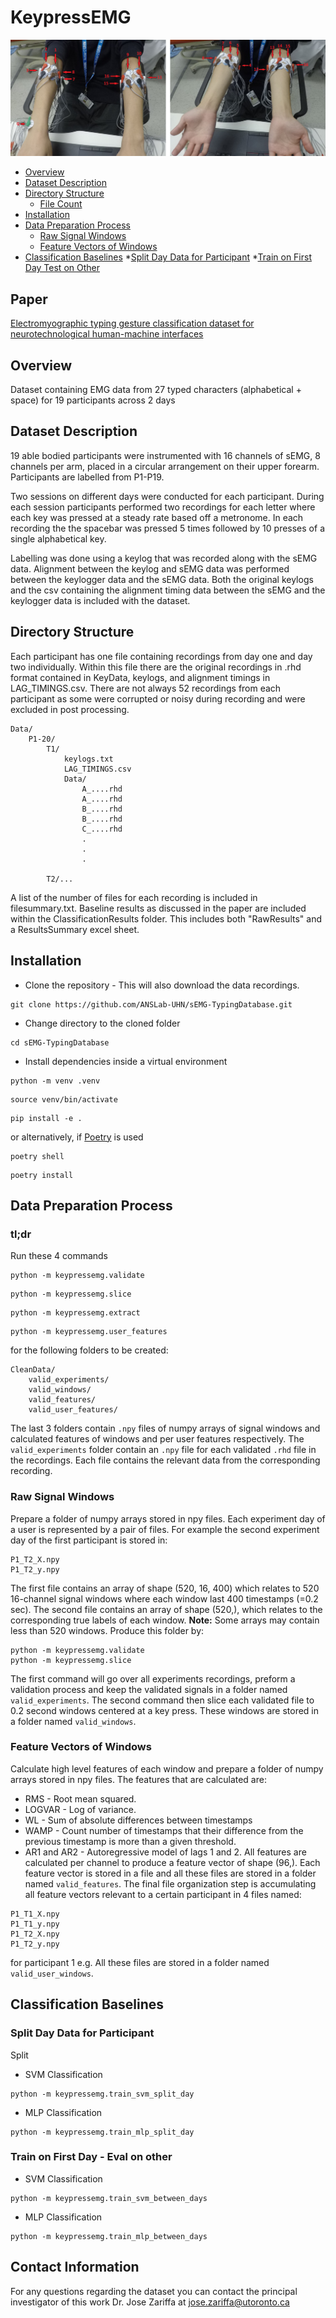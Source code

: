 # KeypressEMG


 ![image](images/electrode_positioning.png) 

- [Overview](#overview)
- [Dataset Description](#dataset-description)
- [Directory Structure](#directory-structure)
   * [File Count](#file-count)
- [Installation](#installation)
- [Data Preparation Process](#data-preparation-process)
   * [Raw Signal Windows](#raw-signal-windows)
   * [Feature Vectors of Windows](#feature-vectors-of-windows)
- [Classification Baselines](#classification-baselines)
   *[Split Day Data for Participant](#split-day-data-for-participant)
   *[Train on First Day Test on Other](#train-on-first-day-test-on-other)

## Paper
[Electromyographic typing gesture classification dataset
for neurotechnological human-machine interfaces](link)

## Overview
Dataset containing EMG data from 27 typed characters (alphabetical + space) for 19 participants across 2 days


## Dataset Description
19 able bodied participants were instrumented with 16 channels of sEMG, 8 channels per arm, placed in a circular arrangement on their upper forearm. Participants are labelled from P1-P19. 

Two sessions on different days were conducted for each participant. During each session participants performed two recordings for each letter where each key was pressed at a steady rate based off a metronome. In each recording the the spacebar was pressed 5 times followed by 10 presses of a single alphabetical key. 

Labelling was done using a keylog that was recorded along with the sEMG data. Alignment between the keylog and sEMG data was performed between the keylogger data and the sEMG data. Both the original keylogs and the csv containing the alignment timing data between the sEMG and the keylogger data is included with the dataset.

## Directory Structure
Each participant has one file containing recordings from day one and day two individually. Within this file there are the original recordings in .rhd format contained in KeyData, keylogs, and alignment timings in LAG_TIMINGS.csv. There are not always 52 recordings from each participant as some were corrupted or noisy during recording and were excluded in post processing. 

```
Data/
	P1-20/
		T1/
			keylogs.txt
			LAG_TIMINGS.csv
			Data/
				A_....rhd
				A_....rhd
				B_....rhd
				B_....rhd
				C_....rhd
				.
				.
				.

		T2/...
```

A list of the number of files for each recording is included in filesummary.txt. Baseline results as discussed in the paper are included within the ClassificationResults folder. This includes both "RawResults" and a ResultsSummary excel sheet.

## Installation

* Clone the repository - This will also download the data recordings. 
```
git clone https://github.com/ANSLab-UHN/sEMG-TypingDatabase.git 
```

* Change directory to the cloned folder
```angular2html
cd sEMG-TypingDatabase
```
* Install dependencies inside a virtual environment
```angular2html
python -m venv .venv
```
```angular2html
source venv/bin/activate
```
```angular2html
pip install -e .
```
or alternatively, if [Poetry](https://python-poetry.org/docs/) is used
```
poetry shell
```
```angular2html
poetry install
```

## Data Preparation Process
### tl;dr
Run these 4 commands
```angular2html
python -m keypressemg.validate
```
```angular2html
python -m keypressemg.slice
```
```angular2html
python -m keypressemg.extract
```
```angular2html
python -m keypressemg.user_features
```
for the following folders to be created:
```angular2html
CleanData/
    valid_experiments/
    valid_windows/
    valid_features/
    valid_user_features/
```
The last 3 folders contain `.npy` files of numpy arrays
of signal windows and calculated features of windows and per user features respectively. 
The `valid_experiments` folder contain an `.npy` file for each validated `.rhd` file in the recordings.
Each file contains the relevant data from the corresponding recording.
### Raw Signal Windows
Prepare a folder of numpy arrays stored in npy files. 
Each experiment day of a user is represented by a pair of files.
For example the second experiment day of the first participant is stored in:
```angular2html
P1_T2_X.npy
P1_T2_y.npy
```
The first file contains an array of shape (520, 16, 400) which relates
to 520 16-channel signal windows where each window last 400 timestamps (=0.2 sec).
The second file contains an array of shape (520,), which relates
to the corresponding true labels of each window.
**Note:** Some arrays may contain less than 520 windows.
Produce this folder by:
```angular2html
python -m keypressemg.validate
python -m keypressemg.slice
```
The first command will go over all experiments recordings, 
preform a validation process and keep the validated signals in a folder named `valid_experiments`.
The second command then slice each validated file to 0.2 second
windows centered at a key press. These windows are stored in a folder named `valid_windows`.
### Feature Vectors of Windows
Calculate high level features of each window and prepare a folder of
numpy arrays stored in npy files.
The features that are calculated are:
* RMS - Root mean squared.
* LOGVAR - Log of variance.
* WL - Sum of absolute differences between timestamps
* WAMP - Count number of timestamps that their difference
from the previous timestamp is more than a given threshold.
* AR1 and AR2 - Autoregressive model of lags 1 and 2.
All features are calculated per channel to produce a feature vector of shape (96,).
Each feature vector is stored in a file and all these files are stored in a folder named `valid_features`.
The final file organization step is accumulating all feature vectors relevant to a certain participant in 4 files
named: 
```
P1_T1_X.npy
P1_T1_y.npy
P1_T2_X.npy
P1_T2_y.npy 
```
for participant 1 e.g.
All these files are stored in a folder named `valid_user_windows`.


## Classification Baselines
### Split Day Data for Participant
Split 
* SVM Classification
```angular2html
python -m keypressemg.train_svm_split_day
```
* MLP Classification
```angular2html
python -m keypressemg.train_mlp_split_day

```
### Train on First Day - Eval on other

* SVM Classification
```angular2html
python -m keypressemg.train_svm_between_days
```
* MLP Classification
```angular2html
python -m keypressemg.train_mlp_between_days
```

## Contact Information
For any questions regarding the dataset you can contact the principal investigator of this work Dr. Jose Zariffa at jose.zariffa@utoronto.ca
